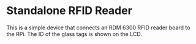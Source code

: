 # Standalone RFID Reader

This is a simple device that connects an RDM 6300 RFID reader board to the RPi. The ID of the glass tags is  shown on the LCD.

